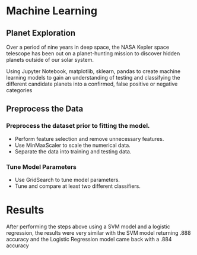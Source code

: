 # Machine Learning

## Planet Exploration

Over a period of nine years in deep space, the NASA Kepler space telescope has been out on a planet-hunting mission to discover hidden planets outside of our solar system.

Using Jupyter Notebook, matplotlib, sklearn, pandas to create machine learning models to gain an understanding of testing and classifying the different candidate planets into a confirmed, false positive or negative categories

## Preprocess the Data

### Preprocess the dataset prior to fitting the model.
* Perform feature selection and remove unnecessary features.
* Use MinMaxScaler to scale the numerical data.
* Separate the data into training and testing data.

### Tune Model Parameters
* Use GridSearch to tune model parameters.
* Tune and compare at least two different classifiers.

# Results

 After performing the steps above using a SVM model and a logistic regression, the results were very similar with the SVM model returning .888 accuracy and the Logistic Regression model came back with a .884 accuracy